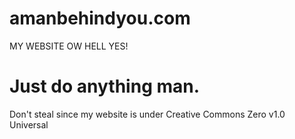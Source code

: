# amanbehindyou.com

MY WEBSITE OW HELL YES!

# Just do anything man.
Don't steal since my website is under Creative Commons Zero v1.0 Universal

